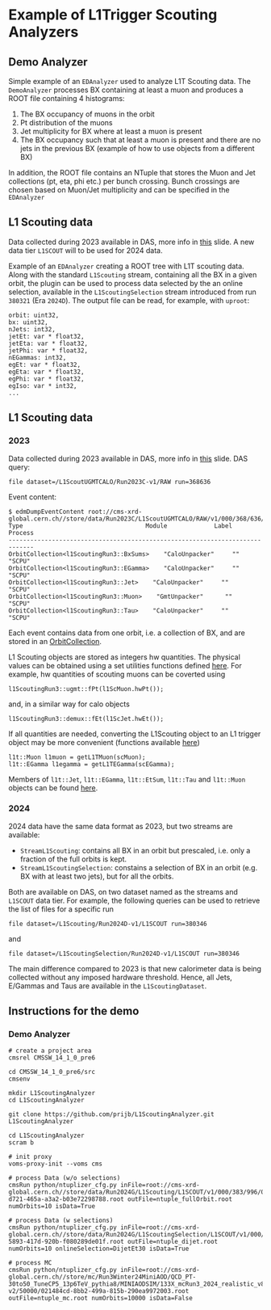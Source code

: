 # Example of L1Trigger Scouting Analyzers

## Demo Analyzer
Simple example of an `EDAnalyzer` used to analyze L1T Scouting data.
The `DemoAnalyzer` processes BX containing at least a muon and produces a ROOT file containing 4 histograms:
1. The BX occupancy of muons in the orbit
2. Pt distribution of the muons
3. Jet multiplicity for BX where at least a muon is present
4. The BX occupancy such that at least a muon is present and there are no jets in the previous BX (example of how to use objects from a different BX)

In addition, the ROOT file contains an NTuple that stores the Muon and Jet collections (pt, eta, phi etc.) per bunch crossing. Bunch crossings are chosen based on Muon/Jet multiplicity and can be specified in the `EDAnalyzer`

## L1 Scouting data
Data collected during 2023 available in DAS, more info in [this](https://indico.cern.ch/event/1381539/contributions/5806977/attachments/2799342/4883215/L1scoutingdataavailability.pdf) slide.
A new data tier `L1SCOUT` will to be used for 2024 data.

Example of an `EDAnalyzer` creating a ROOT tree with L1T scouting data.
Along with the standard `L1Scouting` stream, containing all the BX in a given orbit, the plugin can be used to process data selected by the an online selection, available in the `L1ScoutingSelection` stream introduced from run `380321` (Era `2024D`).
The output file can be read, for example, with `uproot`:
```
orbit: uint32,
bx: uint32,
nJets: int32,
jetEt: var * float32,
jetEta: var * float32,
jetPhi: var * float32,
nEGammas: int32,
egEt: var * float32,
egEta: var * float32,
egPhi: var * float32,
egIso: var * int32,
...
```

## L1 Scouting data

### 2023
Data collected during 2023 available in DAS, more info in [this](https://indico.cern.ch/event/1381539/contributions/5806977/attachments/2799342/4883215/L1scoutingdataavailability.pdf) slide.
DAS query:
```
file dataset=/L1ScoutUGMTCALO/Run2023C-v1/RAW run=368636
```

Event content:
```
$ edmDumpEventContent root://cms-xrd-global.cern.ch//store/data/Run2023C/L1ScoutUGMTCALO/RAW/v1/000/368/636/00000/run368636_ls0400.root
Type                                  Module             Label     Process   
-----------------------------------------------------------------------------
OrbitCollection<l1ScoutingRun3::BxSums>    "CaloUnpacker"     ""        "SCPU"    
OrbitCollection<l1ScoutingRun3::EGamma>    "CaloUnpacker"     ""        "SCPU"    
OrbitCollection<l1ScoutingRun3::Jet>    "CaloUnpacker"     ""        "SCPU"    
OrbitCollection<l1ScoutingRun3::Muon>    "GmtUnpacker"      ""        "SCPU"    
OrbitCollection<l1ScoutingRun3::Tau>    "CaloUnpacker"     ""        "SCPU"
```

Each event contains data from one orbit, i.e. a collection of BX, and are stored in an [OrbitCollection](https://github.com/cms-sw/cmssw/blob/master/DataFormats/L1Scouting/interface/OrbitCollection.h).

L1 Scouting objects are stored as integers hw quantities. The physical values can be obtained using a set utilities functions defined [here](https://github.com/cms-sw/cmssw/blob/master/L1TriggerScouting/Utilities/interface/conversion.h).
For example, hw quantities of scouting muons can be coverted using
```
l1ScoutingRun3::ugmt::fPt(l1ScMuon.hwPt());
```
and, in a similar way for calo objects
```
l1ScoutingRun3::demux::fEt(l1ScJet.hwEt());
```

If all quantities are needed, converting the L1Scouting object to an L1 trigger object may be more convenient (functions available [here](https://github.com/cms-sw/cmssw/blob/master/L1TriggerScouting/Utilities/interface/convertToL1TFormat.h))
```
l1t::Muon l1muon = getL1TMuon(scMuon);
l1t::EGamma l1egamma = getL1TEGamma(scEGamma);
```

Members of `l1t::Jet`, `l1t::EGamma`, `l1t::EtSum`, `l1t::Tau` and `l1t::Muon` objects can be found [here](https://github.com/cms-sw/cmssw/tree/master/DataFormats/L1Trigger/interface).

### 2024

2024 data have the same data format as 2023, but two streams are available: 
* `StreamL1Scouting`: contains all BX in an orbit but prescaled, i.e. only a fraction of the full orbits is kept.
* `StreamL1ScoutingSelection`: constains a selection of BX in an orbit (e.g. BX with at least two jets), but for all the orbits.

Both are available on DAS, on two dataset named as the streams and `L1SCOUT` data tier.
For example, the following queries can be used to retrieve the list of files for a specific run

```
file dataset=/L1Scouting/Run2024D-v1/L1SCOUT run=380346
```
and
```
file dataset=/L1ScoutingSelection/Run2024D-v1/L1SCOUT run=380346
```

The main difference compared to 2023 is that new calorimeter data is being collected without any imposed hardware threshold.
Hence, all Jets, E/Gammas and Taus are available in the `L1ScoutingDataset`. 

## Instructions for the demo

### Demo Analyzer
```
# create a project area
cmsrel CMSSW_14_1_0_pre6 

cd CMSSW_14_1_0_pre6/src
cmsenv

mkdir L1ScoutingAnalyzer
cd L1ScoutingAnalyzer

git clone https://github.com/prijb/L1ScoutingAnalyzer.git L1ScoutingAnalyzer

cd L1ScoutingAnalyzer
scram b

# init proxy
voms-proxy-init --voms cms

# process Data (w/o selections)
cmsRun python/ntuplizer_cfg.py inFile=root://cms-xrd-global.cern.ch//store/data/Run2024G/L1Scouting/L1SCOUT/v1/000/383/996/00000/6351657c-d721-465a-a3a2-b03e72298788.root outFile=ntuple_fullOrbit.root numOrbits=10 isData=True

# process Data (w selections)
cmsRun python/ntuplizer_cfg.py inFile=root://cms-xrd-global.cern.ch//store/data/Run2024G/L1ScoutingSelection/L1SCOUT/v1/000/383/996/00000/b7da89f4-5893-417d-920b-f080289de01f.root outFile=ntuple_dijet.root numOrbits=10 onlineSelection=DijetEt30 isData=True

# process MC
cmsRun python/ntuplizer_cfg.py inFile=root://cms-xrd-global.cern.ch//store/mc/Run3Winter24MiniAOD/QCD_PT-30to50_TuneCP5_13p6TeV_pythia8/MINIAODSIM/133X_mcRun3_2024_realistic_v8-v2/50000/021484cd-8bb2-499a-815b-290ea9972003.root outFile=ntuple_mc.root numOrbits=10000 isData=False
```

